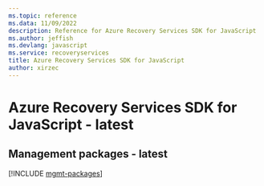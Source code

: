 ```yaml
---
ms.topic: reference
ms.data: 11/09/2022
description: Reference for Azure Recovery Services SDK for JavaScript
ms.author: jeffish
ms.devlang: javascript
ms.service: recoveryservices
title: Azure Recovery Services SDK for JavaScript
author: xirzec
---
```

# Azure Recovery Services SDK for JavaScript - latest

## Management packages - latest
[!INCLUDE [mgmt-packages](recovery-services-mgmt-index.md)]